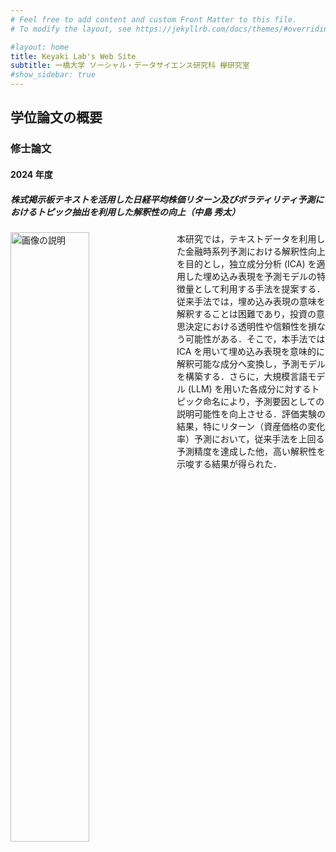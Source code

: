 ```yaml
---
# Feel free to add content and custom Front Matter to this file.
# To modify the layout, see https://jekyllrb.com/docs/themes/#overriding-theme-defaults

#layout: home
title: Keyaki Lab's Web Site
subtitle: 一橋大学 ソーシャル・データサイエンス研究科 欅研究室
#show_sidebar: true
---
```

## 学位論文の概要
### 修士論文
#### 2024 年度
##### 株式掲示板テキストを活用した日経平均株価リターン及びボラティリティ予測におけるトピック抽出を利用した解釈性の向上（中島 秀太）
<img src="/keyaki-lab/assets/images/2024-nakajima-transparent.svg"
     alt="画像の説明"
     style="float: left; width: 50%; margin: 0 1em 1em 0;">
本研究では，テキストデータを利用した金融時系列予測における解釈性向上を目的とし，独立成分分析 (ICA) を適用した埋め込み表現を予測モデルの特徴量として利用する手法を提案する．従来手法では，埋め込み表現の意味を解釈することは困難であり，投資の意思決定における透明性や信頼性を損なう可能性がある．そこで，本手法では ICA を用いて埋め込み表現を意味的に解釈可能な成分へ変換し，予測モデルを構築する．さらに，大規模言語モデル (LLM) を用いた各成分に対するトピック命名により，予測要因としての説明可能性を向上させる．評価実験の結果，特にリターン（資産価格の変化率）予測において，従来手法を上回る予測精度を達成した他，高い解釈性を示唆する結果が得られた．

<!-- <div style="clear: both;"></div> -->
